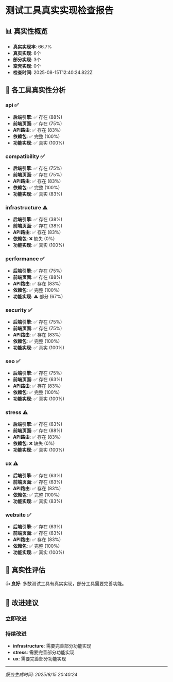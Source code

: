 # 测试工具真实实现检查报告

## 📊 真实性概览

- **真实实现率**: 66.7%
- **真实实现**: 6个
- **部分实现**: 3个
- **空壳实现**: 0个
- **检查时间**: 2025-08-15T12:40:24.822Z

## 🔧 各工具真实性分析

### api ✅

- **后端引擎**: ✅ 存在 (88%)
- **前端页面**: ✅ 存在 (75%)
- **API路由**: ✅ 存在 (83%)
- **依赖包**: ✅ 完整 (100%)
- **功能实现**: ✅ 真实 (100%)

### compatibility ✅

- **后端引擎**: ✅ 存在 (75%)
- **前端页面**: ✅ 存在 (75%)
- **API路由**: ✅ 存在 (83%)
- **依赖包**: ✅ 完整 (100%)
- **功能实现**: ✅ 真实 (83%)

### infrastructure ⚠️

- **后端引擎**: ✅ 存在 (38%)
- **前端页面**: ✅ 存在 (38%)
- **API路由**: ✅ 存在 (83%)
- **依赖包**: ❌ 缺失 (0%)
- **功能实现**: ✅ 真实 (100%)

### performance ✅

- **后端引擎**: ✅ 存在 (75%)
- **前端页面**: ✅ 存在 (88%)
- **API路由**: ✅ 存在 (83%)
- **依赖包**: ✅ 完整 (100%)
- **功能实现**: ⚠️ 部分 (67%)

### security ✅

- **后端引擎**: ✅ 存在 (75%)
- **前端页面**: ✅ 存在 (75%)
- **API路由**: ✅ 存在 (83%)
- **依赖包**: ✅ 完整 (100%)
- **功能实现**: ✅ 真实 (100%)

### seo ✅

- **后端引擎**: ✅ 存在 (75%)
- **前端页面**: ✅ 存在 (63%)
- **API路由**: ✅ 存在 (83%)
- **依赖包**: ✅ 完整 (100%)
- **功能实现**: ✅ 真实 (100%)

### stress ⚠️

- **后端引擎**: ✅ 存在 (63%)
- **前端页面**: ✅ 存在 (88%)
- **API路由**: ✅ 存在 (83%)
- **依赖包**: ❌ 缺失 (0%)
- **功能实现**: ✅ 真实 (100%)

### ux ⚠️

- **后端引擎**: ✅ 存在 (63%)
- **前端页面**: ✅ 存在 (63%)
- **API路由**: ✅ 存在 (83%)
- **依赖包**: ✅ 完整 (100%)
- **功能实现**: ✅ 真实 (83%)

### website ✅

- **后端引擎**: ✅ 存在 (63%)
- **前端页面**: ✅ 存在 (63%)
- **API路由**: ✅ 存在 (83%)
- **依赖包**: ✅ 完整 (100%)
- **功能实现**: ✅ 真实 (100%)

## 🎯 真实性评估

👍 **良好**: 多数测试工具有真实实现，部分工具需要完善功能。

## 🔧 改进建议

### 立即改进


### 持续改进
- **infrastructure**: 需要完善部分功能实现
- **stress**: 需要完善部分功能实现
- **ux**: 需要完善部分功能实现

---
*报告生成时间: 2025/8/15 20:40:24*